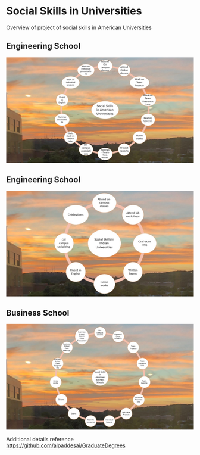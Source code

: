 # Social Skills in Universities

Overview of project of social skills in American Universities

## Engineering School
![image](SocialSkillsAmericanUniversities.jpg)

## Engineering School
![image](SocialSkillsIndianUniversities.jpg)

## Business School
![image](SocialSkillsBusinessSchool.jpg)

Additional details reference https://github.com/alpaddesai/GraduateDegrees
